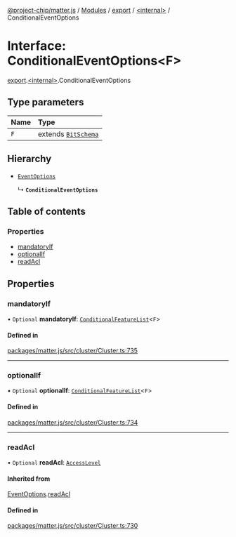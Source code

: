[@project-chip/matter.js](../README.md) / [Modules](../modules.md) / [export](../modules/export.md) / [\<internal\>](../modules/export._internal_.md) / ConditionalEventOptions

# Interface: ConditionalEventOptions\<F\>

[export](../modules/export.md).[\<internal\>](../modules/export._internal_.md).ConditionalEventOptions

## Type parameters

| Name | Type |
| :------ | :------ |
| `F` | extends [`BitSchema`](../modules/schema_export.md#bitschema) |

## Hierarchy

- [`EventOptions`](export._internal_.EventOptions.md)

  ↳ **`ConditionalEventOptions`**

## Table of contents

### Properties

- [mandatoryIf](export._internal_.ConditionalEventOptions.md#mandatoryif)
- [optionalIf](export._internal_.ConditionalEventOptions.md#optionalif)
- [readAcl](export._internal_.ConditionalEventOptions.md#readacl)

## Properties

### mandatoryIf

• `Optional` **mandatoryIf**: [`ConditionalFeatureList`](../modules/cluster_export.md#conditionalfeaturelist)\<`F`\>

#### Defined in

[packages/matter.js/src/cluster/Cluster.ts:735](https://github.com/project-chip/matter.js/blob/dfd1dc35/packages/matter.js/src/cluster/Cluster.ts#L735)

___

### optionalIf

• `Optional` **optionalIf**: [`ConditionalFeatureList`](../modules/cluster_export.md#conditionalfeaturelist)\<`F`\>

#### Defined in

[packages/matter.js/src/cluster/Cluster.ts:734](https://github.com/project-chip/matter.js/blob/dfd1dc35/packages/matter.js/src/cluster/Cluster.ts#L734)

___

### readAcl

• `Optional` **readAcl**: [`AccessLevel`](../enums/cluster_export.AccessLevel.md)

#### Inherited from

[EventOptions](export._internal_.EventOptions.md).[readAcl](export._internal_.EventOptions.md#readacl)

#### Defined in

[packages/matter.js/src/cluster/Cluster.ts:730](https://github.com/project-chip/matter.js/blob/dfd1dc35/packages/matter.js/src/cluster/Cluster.ts#L730)
